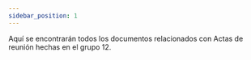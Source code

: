```yaml
---
sidebar_position: 1
---
```


Aquí se encontrarán todos los documentos relacionados con Actas de reunión hechas en el grupo 12.